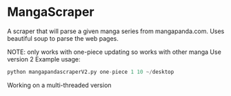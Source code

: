 MangaScraper
============

A scraper that will parse a given manga series from mangapanda.com.
Uses beautiful soup to parse the web pages.

NOTE: only works with one-piece updating so works with other manga 
Use version 2
Example usage:
```python
python mangapandascraperV2.py one-piece 1 10 ~/desktop
```

Working on a multi-threaded version
